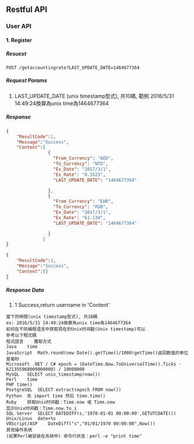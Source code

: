 ## Restful API
### User API
#### 1. Register
##### Resuest
```
POST /getaccountingrate?LAST_UPDATE_DATE=1464677364
```
##### Request Params
 1. LAST_UPDATE_DATE (unix timestamp型式), 共10碼, 範例 2016/5/31 14:49:24換算為unix time為1464677364

##### Response
```json
{
    "ResultCode":1,
    "Message":"Success",
    "Content":[
                {
                  "From_Currency": "AED",
                  "To_Currency": "NTD",
                  "Ex_Date": "2017/3/1",
                  "Ex_Rate": "8.3523",
                  "LAST_UPDATE_DATE": "1464677364"

                },
                {
                  "From_Currency": "EUR",
                  "To_Currency": "RUB",
                  "Ex_Date": "2017/3/1",
                  "Ex_Rate": "61.134",
                  "LAST_UPDATE_DATE": "1464677364"

                }
              ]
}

```

```json 空值範例
{
    "ResultCode":1,
    "Message":"Success",
    "Content":[]
}

```
##### Response Data
 1. 1 Success,return username in 'Content'

 
 ```
 當下的時間(unix timestamp型式), 共10碼
ex: 2016/5/31 14:49:24換算為unix time為1464677364
如何在不同编程语言中获取现在的Unix时间戳(Unix timestamp)可以
參考以下程式碼
程式語言	獲取方式
Java	time
JavaScript	Math.round(new Date().getTime()/1000)getTime()返回数值的单位是毫秒
Microsoft .NET / C#	epoch = (DateTime.Now.ToUniversalTime().Ticks - 621355968000000000) / 10000000
MySQL	SELECT unix_timestamp(now())
Perl	time
PHP	time()
PostgreSQL	SELECT extract(epoch FROM now())
Python	先 import time 然后 time.time()
Ruby	获取Unix时间戳：Time.now 或 Time.new
显示Unix时间戳：Time.now.to_i
SQL Server	SELECT DATEDIFF(s,'1970-01-01 00:00:00',GETUTCDATE())
Unix/Linux	date+%s
VBScript/ASP	DateDiff("s","01/01/1970 00:00:00",Now())
其他操作系统
(如果Perl被安装在系统中)	命令行状态：perl -e "print time"
```
